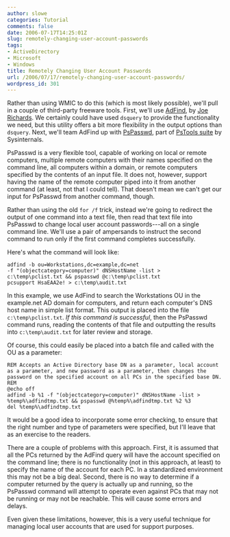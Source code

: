 ```yaml
---
author: slowe
categories: Tutorial
comments: false
date: 2006-07-17T14:25:01Z
slug: remotely-changing-user-account-passwords
tags:
- ActiveDirectory
- Microsoft
- Windows
title: Remotely Changing User Account Passwords
url: /2006/07/17/remotely-changing-user-account-passwords/
wordpress_id: 301
---
```


Rather than using WMIC to do this (which is most likely possible), we'll pull in a couple of third-party freeware tools. First, we'll use [AdFind](http://www.joeware.net/win/free/tools/adfind.htm), by [Joe Richards](http://www.joeware.net/). We certainly could have used `dsquery` to provide the functionality we need, but this utility offers a bit more flexibility in the output options than `dsquery`. Next, we'll team AdFind up with [PsPasswd](http://www.sysinternals.com/Utilities/PsPasswd.html), part of [PsTools suite](http://www.sysinternals.com/Utilities/PsTools.html) by Sysinternals.

PsPasswd is a very flexible tool, capable of working on local or remote computers, multiple remote computers with their names specified on the command line, all computers within a domain, or remote computers specified by the contents of an input file. It does not, however, support having the name of the remote computer piped into it from another command (at least, not that I could tell). That doesn't mean we can't get our input for PsPasswd from another command, though.

Rather than using the old `for /f` trick, instead we're going to redirect the output of one command into a text file, then read that text file into PsPasswd to change local user account passwords---all on a single command line. We'll use a pair of ampersands to instruct the second command to run only if the first command completes successfully.

Here's what the command will look like:

    adfind -b ou=Workstations,dc=example,dc=net 
    -f "(objectcategory=computer)" dNSHostName -list > 
    c:\temp\pclist.txt && pspasswd @c:\temp\pclist.txt 
    pcsupport HsaEAA2e! > c:\temp\audit.txt

In this example, we use AdFind to search the Workstations OU in the example.net AD domain for computers, and return each computer's DNS host name in simple list format. This output is placed into the file `c:\temp\pclist.txt`. _If this command is successful_, then the PsPasswd command runs, reading the contents of that file and outputting the results into `c:\temp\audit.txt` for later review and storage.

Of course, this could easily be placed into a batch file and called with the OU as a parameter:

```text
REM Accepts an Active Directory base DN as a parameter, local account as a parameter, and new password as a parameter, then changes the password on the specified account on all PCs in the specified base DN.
REM
@echo off
adfind -b %1 -f "(objectcategory=computer)" dNSHostName -list > %temp%\adfindtmp.txt && pspasswd @%temp%\adfindtmp.txt %2 %3
del %temp%\adfindtmp.txt
```

It would be a good idea to incorporate some error checking, to ensure that the right number and type of parameters were specified, but I'll leave that as an exercise to the readers.

There are a couple of problems with this approach. First, it is assumed that all the PCs returned by the AdFind query will have the account specified on the command line; there is no functionality (not in this approach, at least) to specify the name of the account for each PC. In a standardized environment this may not be a big deal. Second, there is no way to determine if a computer returned by the query is actually up and running, so the PsPasswd command will attempt to operate even against PCs that may not be running or may not be reachable. This will cause some errors and delays.

Even given these limitations, however, this is a very useful technique for managing local user accounts that are used for support purposes.
